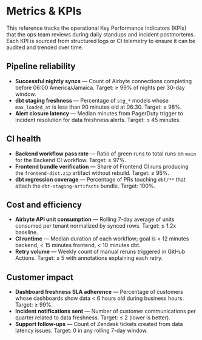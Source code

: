 # Metrics & KPIs

This reference tracks the operational Key Performance Indicators (KPIs) that the ops team reviews during daily standups and incident postmortems. Each KPI is sourced from structured logs or CI telemetry to ensure it can be audited and trended over time.

## Pipeline reliability

* **Successful nightly syncs** — Count of Airbyte connections completing before 06:00 America/Jamaica. Target: ≥ 99% of nights per 30-day window.
* **dbt staging freshness** — Percentage of `stg_*` models whose `max_loaded_at` is less than 90 minutes old at 06:30. Target: ≥ 98%.
* **Alert closure latency** — Median minutes from PagerDuty trigger to incident resolution for data freshness alerts. Target: ≤ 45 minutes.

## CI health

* **Backend workflow pass rate** — Ratio of green runs to total runs on `main` for the Backend CI workflow. Target: ≥ 97%.
* **Frontend bundle verification** — Share of Frontend CI runs producing the `frontend-dist.zip` artifact without rebuild. Target: ≥ 95%.
* **dbt regression coverage** — Percentage of PRs touching `dbt/**` that attach the `dbt-staging-artifacts` bundle. Target: 100%.

## Cost and efficiency

* **Airbyte API unit consumption** — Rolling 7-day average of units consumed per tenant normalized by synced rows. Target: ≤ 1.2x baseline.
* **CI runtime** — Median duration of each workflow; goal is < 12 minutes backend, < 15 minutes frontend, < 10 minutes dbt.
* **Retry volume** — Weekly count of manual reruns triggered in GitHub Actions. Target: ≤ 5 with annotations explaining each retry.

## Customer impact

* **Dashboard freshness SLA adherence** — Percentage of customers whose dashboards show data < 6 hours old during business hours. Target: ≥ 99%.
* **Incident notifications sent** — Number of customer communications per quarter related to data freshness. Target: ≤ 2 (lower is better).
* **Support follow-ups** — Count of Zendesk tickets created from data latency issues. Target: 0 in any rolling 7-day window.
